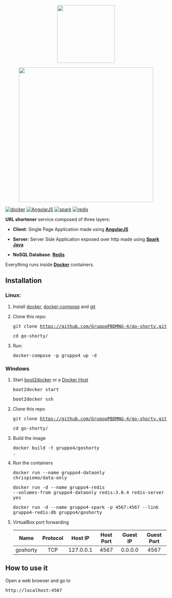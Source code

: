 <p align="center"> <img src="https://raw.githubusercontent.com/chrisPiemonte/goshorty/master/client/app/images/wiener.png" width="180"/></p>
<p align="center"> <img src="https://raw.githubusercontent.com/chrisPiemonte/goshorty/master/client/app/images/logo.png" width="420"/></p>

[![docker](https://img.shields.io/badge/Docker-1.7.1-blue.svg?style=flat)](https://www.docker.com/)  [![AngularJS](https://img.shields.io/badge/AngularJS-1.3.0-red.svg?style=flat)](https://angular.io/) [![spark](https://img.shields.io/badge/Spark%20Java-2.2-orange.svg?style=flat)](http://sparkjava.com/) [![redis](https://img.shields.io/badge/Redis-3.0.4-red.svg?style=flat)](http://redis.io/) 

**URL shortener** service composed of three layers:

 - **Client**: Single Page Application made using **[AngularJS](https://angular.io/)**

 - **Server**: Server Side Application exposed over http made using **[Spark Java](http://sparkjava.com/)**
 - **NoSQL Database**: **[Redis](http://redis.io/)**

Everything runs inside **[Docker](https://www.docker.com/)** containers.



## Installation

### Linux:
1. Install [docker](https://docs.docker.com/), [docker-compose](https://docs.docker.com/compose/install/) and [git](https://git-scm.com/book/it/v1/Per-Iniziare-Installare-Git)

2. Clone this repo:<pre>git clone https://github.com/GruppoPBDMNG-4/go-shorty.git </pre> <pre>cd go-shorty/</pre>

3. Run:<pre>docker-compose -p gruppo4 up -d</pre>


### Windows
1. Start [boot2docker](http://boot2docker.io/) or a [Docker Host](https://docs.docker.com/machine/install-machine/) 

	<pre>boot2docker start</pre> <pre>boot2docker ssh</pre>
2. Clone this repo <pre>git clone https://github.com/GruppoPBDMNG-4/go-shorty.git</pre> <pre>cd go-shorty/</pre>

3. Build the image <pre>docker build -t gruppo4/goshorty .</pre>

4. Run the containers <pre>docker run --name gruppo4-dataonly chrispiemo/data-only</pre> <pre>docker run -d --name gruppo4-redis --volumes-from gruppo4-dataonly redis:3.0.4 redis-server --appendonly yes</pre> <pre>docker run -d --name gruppo4-spark -p 4567:4567 --link gruppo4-redis:db gruppo4/goshorty</pre>

5. VirtualBox port forwarding 

	| Name | Protocol | Host IP | Host Port | Guest IP | Guest Port
	| :--: | :------: | :-----: | :-------: | :------: | :--------: 
	| goshorty | TCP  | 127.0.0.1 | 4567    | 0.0.0.0  | 4567 


## How to use it
Open a web browser and go to <pre>http://localhost:4567</pre>

